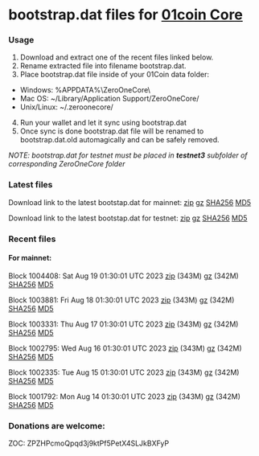# bootstrap.dat files for [01coin Core](https://01coin.io)

### Usage

1. Download and extract one of the recent files linked below.
2. Rename extracted file into filename bootstrap.dat.
3. Place bootstrap.dat file inside of your 01Coin data folder:
 - Windows: %APPDATA%\ZeroOneCore\
 - Mac OS: ~/Library/Application Support/ZeroOneCore/
 - Unix/Linux: ~/.zeroonecore/
4. Run your wallet and let it sync using bootstrap.dat
5. Once sync is done bootstrap.dat file will be renamed to bootstrap.dat.old automagically and can be safely removed.

_NOTE: bootstrap.dat for testnet must be placed in **testnet3** subfolder of corresponding ZeroOneCore folder_

### Latest files
Download link to the latest bootstap.dat for mainnet: [zip](https://files.01coin.io/mainnet/bootstrap.dat.zip) [gz](https://files.01coin.io/mainnet/bootstrap.dat.tar.gz) [SHA256](https://files.01coin.io/mainnet/sha256.txt) [MD5](https://files.01coin.io/mainnet/md5.txt)

Download link to the latest bootstap.dat for testnet: [zip](https://files.01coin.io/testnet/bootstrap.dat.zip) [gz](https://files.01coin.io/testnet/bootstrap.dat.tar.gz) [SHA256](https://files.01coin.io/testnet/sha256.txt) [MD5](https://files.01coin.io/testnet/md5.txt)

### Recent files

#### For mainnet:

Block 1004408: Sat Aug 19 01:30:01 UTC 2023 [zip](https://files.01coin.io/mainnet/2023-08-19/bootstrap.dat.zip) (343M) [gz](https://files.01coin.io/mainnet/2023-08-19/bootstrap.dat.tar.gz) (342M) [SHA256](https://files.01coin.io/mainnet/2023-08-19/sha256.txt) [MD5](https://files.01coin.io/mainnet/2023-08-19/md5.txt)

Block 1003881: Fri Aug 18 01:30:01 UTC 2023 [zip](https://files.01coin.io/mainnet/2023-08-18/bootstrap.dat.zip) (343M) [gz](https://files.01coin.io/mainnet/2023-08-18/bootstrap.dat.tar.gz) (342M) [SHA256](https://files.01coin.io/mainnet/2023-08-18/sha256.txt) [MD5](https://files.01coin.io/mainnet/2023-08-18/md5.txt)

Block 1003331: Thu Aug 17 01:30:01 UTC 2023 [zip](https://files.01coin.io/mainnet/2023-08-17/bootstrap.dat.zip) (343M) [gz](https://files.01coin.io/mainnet/2023-08-17/bootstrap.dat.tar.gz) (342M) [SHA256](https://files.01coin.io/mainnet/2023-08-17/sha256.txt) [MD5](https://files.01coin.io/mainnet/2023-08-17/md5.txt)

Block 1002795: Wed Aug 16 01:30:01 UTC 2023 [zip](https://files.01coin.io/mainnet/2023-08-16/bootstrap.dat.zip) (343M) [gz](https://files.01coin.io/mainnet/2023-08-16/bootstrap.dat.tar.gz) (342M) [SHA256](https://files.01coin.io/mainnet/2023-08-16/sha256.txt) [MD5](https://files.01coin.io/mainnet/2023-08-16/md5.txt)

Block 1002335: Tue Aug 15 01:30:01 UTC 2023 [zip](https://files.01coin.io/mainnet/2023-08-15/bootstrap.dat.zip) (343M) [gz](https://files.01coin.io/mainnet/2023-08-15/bootstrap.dat.tar.gz) (342M) [SHA256](https://files.01coin.io/mainnet/2023-08-15/sha256.txt) [MD5](https://files.01coin.io/mainnet/2023-08-15/md5.txt)

Block 1001792: Mon Aug 14 01:30:01 UTC 2023 [zip](https://files.01coin.io/mainnet/2023-08-14/bootstrap.dat.zip) (343M) [gz](https://files.01coin.io/mainnet/2023-08-14/bootstrap.dat.tar.gz) (342M) [SHA256](https://files.01coin.io/mainnet/2023-08-14/sha256.txt) [MD5](https://files.01coin.io/mainnet/2023-08-14/md5.txt)


### Donations are welcome:

ZOC: ZPZHPcmoQpqd3j9ktPf5PetX4SLJkBXFyP
